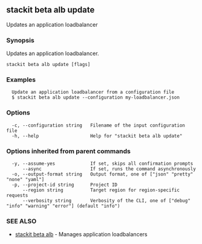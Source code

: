 ## stackit beta alb update

Updates an application loadbalancer

### Synopsis

Updates an application loadbalancer.

```
stackit beta alb update [flags]
```

### Examples

```
  Update an application loadbalancer from a configuration file
  $ stackit beta alb update --configuration my-loadbalancer.json
```

### Options

```
  -c, --configuration string   Filename of the input configuration file
  -h, --help                   Help for "stackit beta alb update"
```

### Options inherited from parent commands

```
  -y, --assume-yes             If set, skips all confirmation prompts
      --async                  If set, runs the command asynchronously
  -o, --output-format string   Output format, one of ["json" "pretty" "none" "yaml"]
  -p, --project-id string      Project ID
      --region string          Target region for region-specific requests
      --verbosity string       Verbosity of the CLI, one of ["debug" "info" "warning" "error"] (default "info")
```

### SEE ALSO

* [stackit beta alb](./stackit_beta_alb.md)	 - Manages application loadbalancers

